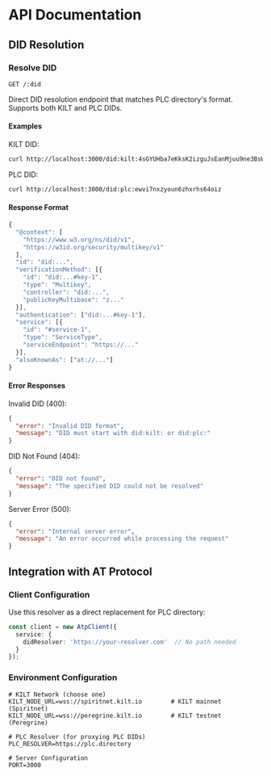 # API Documentation

## DID Resolution

### Resolve DID
```http
GET /:did
```

Direct DID resolution endpoint that matches PLC directory's format. Supports both KILT and PLC DIDs.

#### Examples

KILT DID:
```bash
curl http://localhost:3000/did:kilt:4sGYUHba7eKksK2izguJsEanMjuu9ne3BsWDG6Vf9MTTt8Db
```

PLC DID:
```bash
curl http://localhost:3000/did:plc:ewvi7nxzyoun6zhxrhs64oiz
```

#### Response Format
```typescript
{
  "@context": [
    "https://www.w3.org/ns/did/v1",
    "https://w3id.org/security/multikey/v1"
  ],
  "id": "did:...",
  "verificationMethod": [{
    "id": "did:...#key-1",
    "type": "Multikey",
    "controller": "did:...",
    "publicKeyMultibase": "z..."
  }],
  "authentication": ["did:...#key-1"],
  "service": [{
    "id": "#service-1",
    "type": "ServiceType",
    "serviceEndpoint": "https://..."
  }],
  "alsoKnownAs": ["at://..."]
}
```

#### Error Responses

Invalid DID (400):
```json
{
  "error": "Invalid DID format",
  "message": "DID must start with did:kilt: or did:plc:"
}
```

DID Not Found (404):
```json
{
  "error": "DID not found",
  "message": "The specified DID could not be resolved"
}
```

Server Error (500):
```json
{
  "error": "Internal server error",
  "message": "An error occurred while processing the request"
}
```

## Integration with AT Protocol

### Client Configuration
Use this resolver as a direct replacement for PLC directory:

```typescript
const client = new AtpClient({
  service: {
    didResolver: 'https://your-resolver.com'  // No path needed
  }
});
```

### Environment Configuration
```env
# KILT Network (choose one)
KILT_NODE_URL=wss://spiritnet.kilt.io        # KILT mainnet (Spiritnet)
KILT_NODE_URL=wss://peregrine.kilt.io        # KILT testnet (Peregrine)

# PLC Resolver (for proxying PLC DIDs)
PLC_RESOLVER=https://plc.directory

# Server Configuration
PORT=3000
```
